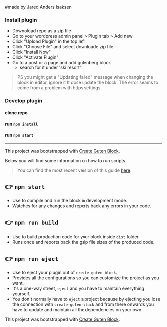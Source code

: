 #made by Jared Anders Isaksen

### Install plugin

- Downoload repo as a zip file
- Go to your wordpress admin panel > Plugin tab > Add new
- Click "Upload Plugin" in the top left
- Click "Choose File" and select downloade zip file
- Click "Install Now"
- Click "Activate Plugin"
- Go to a post or a page and add gutenberg block 
    - search for it under 'ski resort'

>PS you might get a "Updating failed" message when changing the block in editor, ignore it
>It dose update the block. 
>The error seams to come from a problem with https settings

### Develop plugin

#### clone repo

#### run `npm install`

#### run `npm start`


----------------------------

This project was bootstrapped with [Create Guten Block](https://github.com/ahmadawais/create-guten-block).

Below you will find some information on how to run scripts.

>You can find the most recent version of this guide [here](https://github.com/ahmadawais/create-guten-block).

## 👉  `npm start`
- Use to compile and run the block in development mode.
- Watches for any changes and reports back any errors in your code.

## 👉  `npm run build`
- Use to build production code for your block inside `dist` folder.
- Runs once and reports back the gzip file sizes of the produced code.

## 👉  `npm run eject`
- Use to eject your plugin out of `create-guten-block`.
- Provides all the configurations so you can customize the project as you want.
- It's a one-way street, `eject` and you have to maintain everything yourself.
- You don't normally have to `eject` a project because by ejecting you lose the connection with `create-guten-block` and from there onwards you have to update and maintain all the dependencies on your own.

This project was bootstrapped with [Create Guten Block](https://github.com/ahmadawais/create-guten-block).